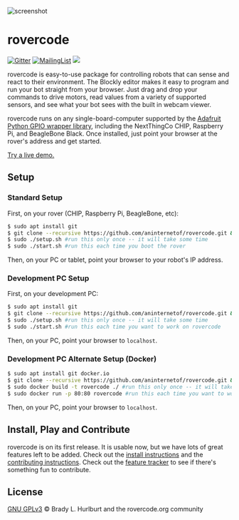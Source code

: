 ![screenshot](http://rovercode.org/img/screenshot.jpg)

# rovercode

[![Gitter](https://badges.gitter.im/aninternetof/rovercode.svg)](https://gitter.im/aninternetof/rovercode?utm_source=badge&utm_medium=badge&utm_campaign=pr-badge&utm_content=badge)
[![MailingList](https://img.shields.io/badge/join-mailing%20list-yellow.svg?style=flat)](http://rovercode.org/cgi-bin/mailman/listinfo/developers)
[![](https://images.microbadger.com/badges/image/cabarnes/rovercode.svg)](https://microbadger.com/images/cabarnes/rovercode)

rovercode is easy-to-use package for controlling robots that can sense and react to their environment. The Blockly editor makes it easy to program and run your bot straight from your browser. Just drag and drop your commands to drive motors, read values from a variety of supported sensors, and see what your bot sees with the built in webcam viewer.

rovercode runs on any single-board-computer supported by the [Adafruit Python GPIO wrapper library](https://github.com/adafruit/Adafruit_Python_GPIO), including the NextThingCo CHIP, Raspberry Pi, and BeagleBone Black. Once installed, just point your browser at the rover's address and get started.

[Try a live demo.](http://codetherover.com/demo/rover-code/www/mission-control.html)

## Setup
### Standard Setup
First, on your rover (CHIP, Raspberry Pi, BeagleBone, etc):
```bash
$ sudo apt install git
$ git clone --recursive https://github.com/aninternetof/rovercode.git && cd rovercode
$ sudo ./setup.sh #run this only once -- it will take some time
$ sudo ./start.sh #run this each time you boot the rover
```
Then, on your PC or tablet, point your browser to your robot's IP address.

### Development PC Setup
First, on your development PC:
```bash
$ sudo apt install git
$ git clone --recursive https://github.com/aninternetof/rovercode.git && cd rovercode
$ sudo ./setup.sh #run this only once -- it will take some time
$ sudo ./start.sh #run this each time you want to work on rovercode
```
Then, on your PC, point your browser to `localhost`.

### Development PC Alternate Setup (Docker)
```bash
$ sudo apt install git docker.io
$ git clone --recursive https://github.com/aninternetof/rovercode.git && cd rovercode
$ sudo docker build -t rovercode ./ #run this only once -- it will take some time
$ sudo docker run -p 80:80 rovercode #run this each time you want to work on rovercode

```
Then, on your PC, point your browser to `localhost`.

## Install, Play and Contribute
rovercode is on its first release. It is usable now, but we have lots of great features left to be added. Check out the [install instructions](https://github.com/aninternetof/rovercode/wiki/Getting-Set-Up) and the [contributing instructions](https://github.com/aninternetof/rovercode/wiki/Contributing). Check out the [feature tracker](https://huboard.com/aninternetof/rovercode) to see if there's something fun to contribute.

## License
[GNU GPLv3](license) © Brady L. Hurlburt and the rovercode.org community
